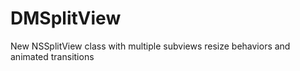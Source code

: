 DMSplitView
===========

New NSSplitView class with multiple subviews resize behaviors and animated transitions